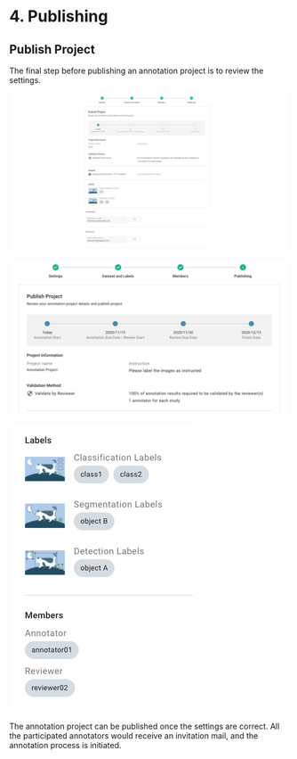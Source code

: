 # 4. Publishing

## Publish Project

The final step before publishing an annotation project is to review the settings.

![](../../.gitbook/assets/preview.jpg)

![](<../../.gitbook/assets/Publish project.png>)

![](<../../.gitbook/assets/Label info.png>)

The annotation project can be published once the settings are correct. All the participated annotators would receive an invitation mail, and the annotation process is initiated.
